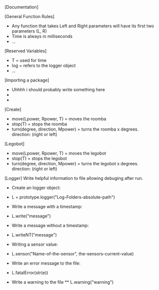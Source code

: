 [Documentation]

[General Function Rules]
* Any function that takes Left and Right parameters will have its first two parameters (L, R)
* Time is always in milliseconds
* ... 

[Reserved Variables]
* T = used for time
* log = refers to the logger object
* ...

[Importing a package]
* Uhhhh i should probably write something here
*
*

[Create]
* move(Lpower, Rpower, T) = moves the roomba
* stop(T) = stops the roomba
* turn(degree, direction, Mpower) = turns the roomba x degrees. direction: (right or left) 

[Legobot]
* move(Lpower, Rpower, T) = moves the legobot
* stop(T) = stops the legobot
* turn(degree, direction, Mpower) = turns the legobot x degrees. direction: (right or left) 

[Logger]
Write helpful information to file allowing
debuging after run.

* Create an logger object:
* L = prototype.logger("Log-Folders-absolute-path")

* Write a message with a timestamp:
* L.write("message")

* Write a message without a timestamp:
* L.writeNT("message")

* Writing a sensor value:
* L.sensor("Name-of-the-sensor", the-sensors-current-value)

* Write an error message to the file:
* L.fatalError(str(e))

* Write a warning to the file
** L.warning("warning")
